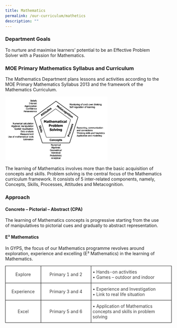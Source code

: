 ```yaml
---
title: Mathematics
permalink: /our-curriculum/mathetics
description: ""
---
```

### Department Goals
To nurture and maximise learners’ potential to be an Effective Problem Solver with a Passion for Mathematics.

### MOE Primary Mathematics Syllabus and Curriculum
The Mathematics Department plans lessons and activities according to the MOE Primary Mathematics Syllabus 2013 and the framework of the Mathematics Curriculum.

<img src="/images/m1.jpeg" 
     style="width:65%">


The learning of Mathematics involves more than the basic acquisition of concepts and skills. Problem solving is the central focus of the Mathematics curriculum framework. It consists of 5 inter-related components, namely, Concepts, Skills, Processes, Attitudes and Metacognition.

### Approach

#### Concrete – Pictorial – Abstract (CPA)

The learning of Mathematics concepts is progressive starting from the use of manipulatives to pictorial cues and gradually to abstract representation.

#### E³ Mathematics

In GYPS, the focus of our Mathematics programme revolves around exploration, experience and excelling (E³ Mathematics) in the learning of Mathematics.


<style type="text/css">
.tg  {border-collapse:collapse;border-spacing:0;margin:0px auto;}
.tg td{border-color:black;border-style:solid;border-width:1px;font-family:Arial, sans-serif;font-size:14px;
  overflow:hidden;padding:10px 5px;word-break:normal;}
.tg th{border-color:black;border-style:solid;border-width:1px;font-family:Arial, sans-serif;font-size:14px;
  font-weight:normal;overflow:hidden;padding:10px 5px;word-break:normal;}
.tg .tg-owj7{background-color:#FFF;color:#3A3A3A;font-family:inherit;text-align:left;vertical-align:middle}
.tg .tg-hhj3{background-color:#FFF;color:#3A3A3A;font-family:inherit;text-align:center;vertical-align:middle}
</style>
<table class="tg" style="undefined;table-layout: fixed; width: 534px">
<colgroup>
<col style="width: 114px">
<col style="width: 161px">
<col style="width: 259px">
</colgroup>
<tbody>
  <tr>
    <td class="tg-hhj3"><span style="font-weight:inherit;font-style:inherit">Explore</span></td>
    <td class="tg-hhj3"><span style="font-weight:inherit;font-style:inherit"> Primary 1 and 2</span></td>
    <td class="tg-owj7"><span style="font-weight:inherit;font-style:inherit">• Hands-on activities</span><br><span style="font-weight:inherit;font-style:inherit">• Games – outdoor and indoor</span></td>
  </tr>
  <tr>
    <td class="tg-hhj3"><span style="font-weight:inherit;font-style:inherit"> Experience</span></td>
    <td class="tg-hhj3"><span style="font-weight:inherit;font-style:inherit"> Primary 3 and 4</span></td>
    <td class="tg-owj7"><span style="font-weight:inherit;font-style:inherit">• Experience and Investigation</span><br><span style="font-weight:inherit;font-style:inherit">• Link to real life situation</span></td>
  </tr>
  <tr>
    <td class="tg-hhj3"><span style="font-weight:inherit;font-style:inherit"> Excel</span></td>
    <td class="tg-hhj3"><span style="font-weight:inherit;font-style:inherit"> Primary 5 and 6</span></td>
    <td class="tg-owj7"><span style="font-weight:inherit;font-style:inherit">• Application of Mathematics concepts and skills in problem solving</span></td>
  </tr>
</tbody>
</table>